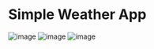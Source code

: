 # Simple Weather App 
![image](https://github.com/KERELKO/Weather-App/assets/89779202/492c9079-7ccf-4a11-8920-e470db3b05e0)
![image](https://github.com/KERELKO/Weather-App/assets/89779202/1ecf27b6-a513-4e9e-8c0a-d353ecd243f1)
![image](https://github.com/KERELKO/Weather-App/assets/89779202/d004c70c-e5dd-498f-a4eb-417b629a5ef2)
